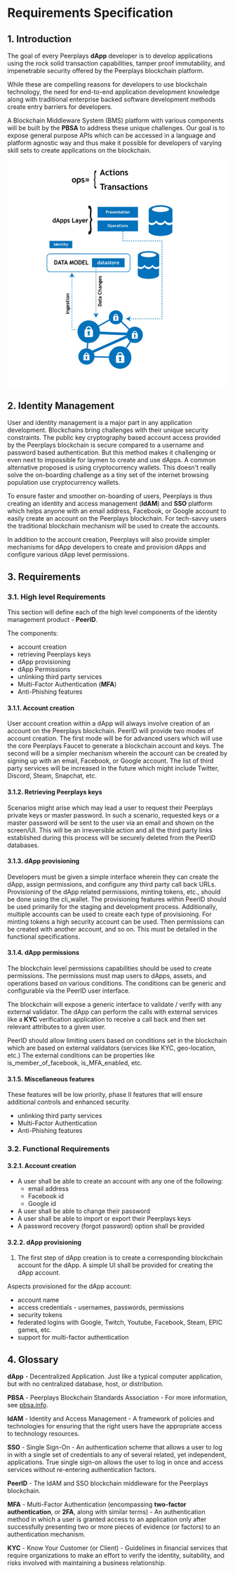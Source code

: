 # Requirements Specification

## 1. Introduction

The goal of every Peerplays **dApp** developer is to develop applications using the rock solid transaction capabilities, tamper proof immutability, and impenetrable security offered by the Peerplays blockchain platform.

While these are compelling reasons for developers to use blockchain technology, the need for end-to-end application development knowledge along with traditional enterprise backed software development methods create entry barriers for developers.

A Blockchain Middleware System (BMS) platform with various components will be built by the **PBSA** to address these unique challenges. Our goal is to expose general purpose APIs which can be accessed in a language and platform agnostic way and thus make it possible for developers of varying skill sets to create applications on the blockchain.

![(Figure 1: High-level design topology of a dApp)](../../.gitbook/assets/index.png)

## 2. Identity Management

User and identity management is a major part in any application development. Blockchains bring challenges with their unique security constraints. The public key cryptography based account access provided by the Peerplays blockchain is secure compared to a username and password based authentication. But this method makes it challenging or even next to impossible for laymen to create and use dApps. A common alternative proposed is using cryptocurrency wallets. This doesn't really solve the on-boarding challenge as a tiny set of the internet browsing population use cryptocurrency wallets.

To ensure faster and smoother on-boarding of users, Peerplays is thus creating an identity and access management (**IdAM**) and **SSO** platform which helps anyone with an email address, Facebook, or Google account to easily create an account on the Peerplays blockchain. For tech-savvy users the traditional blockchain mechanism will be used to create the accounts.

In addition to the account creation, Peerplays will also provide simpler mechanisms for dApp developers to create and provision dApps and configure various dApp level permissions.

## 3. Requirements

### **3.1. High level Requirements**

This section will define each of the high level components of the identity management product - **PeerID**.

The components:

* account creation
* retrieving Peerplays keys
* dApp provisioning
* dApp Permissions
* unlinking third party services
* Multi-Factor Authentication (**MFA**)
* Anti-Phishing features

#### **3.1.1. Account creation**

User account creation within a dApp will always involve creation of an account on the Peerplays blockchain. PeerID will provide two modes of account creation. The first mode will be for advanced users which will use the core Peerplays Faucet to generate a blockchain account and keys. The second will be a simpler mechanism wherein the account can be created by signing up with an email, Facebook, or Google account. The list of third party services will be increased in the future which might include Twitter, Discord, Steam, Snapchat, etc.

#### **3.1.2. Retrieving Peerplays keys**

Scenarios might arise which may lead a user to request their Peerplays private keys or master password. In such a scenario, requested keys or a master password will be sent to the user via an email and shown on the screen/UI. This will be an irreversible action and all the third party links established during this process will be securely deleted from the PeerID databases.

#### **3.1.3. dApp provisioning**

Developers must be given a simple interface wherein they can create the dApp, assign permissions, and configure any third party call back URLs. Provisioning of the dApp related permissions, minting tokens, etc., should be done using the cli\_wallet. The provisioning features within PeerID should be used primarily for the staging and development process. Additionally, multiple accounts can be used to create each type of provisioning. For minting tokens a high security account can be used. Then permissions can be created with another account, and so on. This must be detailed in the functional specifications.

#### 3.1.4. dApp permissions

The blockchain level permissions capabilities should be used to create permissions. The permissions must map users to dApps, assets, and operations based on various conditions. The conditions can be generic and configurable via the PeerID user interface.

The blockchain will expose a generic interface to validate / verify with any external validator. The dApp can perform the calls with external services like a **KYC** verification application to receive a call back and then set relevant attributes to a given user.

PeerID should allow limiting users based on conditions set in the blockchain which are based on external validators (services like KYC, geo-location, etc.) The external conditions can be properties like is\_member\_of\_facebook, is\_MFA\_enabled, etc.

#### **3.1.5. Miscellaneous features**

These features will be low priority, phase II features that will ensure additional controls and enhanced security.

* unlinking third party services
* Multi-Factor Authentication
* Anti-Phishing features

### **3.2. Functional Requirements**

#### **3.2.1. Account creation**

* A user shall be able to create an account with any one of the following:
  * email address
  * Facebook id
  * Google id
* A user shall be able to change their password
* A user shall be able to import or export their Peerplays keys
* A password recovery (forgot password) option shall be provided

#### 3.2.2. dApp provisioning <a href="#1.5.dapp-provisioning" id="1.5.dapp-provisioning"></a>

1. The first step of dApp creation is to create a corresponding blockchain account for the dApp. A simple UI shall be provided for creating the dApp account.

Aspects provisioned for the dApp account:

* account name
* access credentials - usernames, passwords, permissions
* security tokens
* federated logins with Google, Twitch, Youtube, Facebook, Steam, EPIC games, etc.
* support for multi-factor authentication

## 4. Glossary

**dApp** - Decentralized Application. Just like a typical computer application, but with no centralized database, host, or distribution.

**PBSA** - Peerplays Blockchain Standards Association - For more information, see [pbsa.info](https://pbsa.info).

**IdAM** - Identity and Access Management - A framework of policies and technologies for ensuring that the right users have the appropriate access to technology resources.

**SSO** - Single Sign-On - An authentication scheme that allows a user to log in with a single set of credentials to any of several related, yet independent, applications. True single sign-on allows the user to log in once and access services without re-entering authentication factors.

**PeerID** - The IdAM and SSO blockchain middleware for the Peerplays blockchain.

**MFA** - Multi-Factor Authentication (encompassing **two-factor authentication**, or **2FA**, along with similar terms) -  An authentication method in which a user is granted access to an application only after successfully presenting two or more pieces of evidence (or factors) to an authentication mechanism.

**KYC** - Know Your Customer (or Client) -  Guidelines in financial services that require organizations to make an effort to verify the identity, suitability, and risks involved with maintaining a business relationship.

